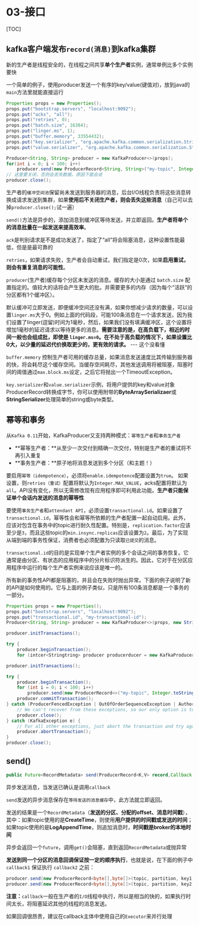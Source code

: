 # 03-接口

[TOC]

## kafka客户端发布`record(消息)`到kafka集群

新的生产者是线程安全的，在线程之间共享**单个生产者**实例，通常单例比多个实例要快

一个简单的例子，使用producer发送一个有序的key/value(键值对)，放到java的`main`方法里就能直接运行

```java
Properties props = new Properties();
props.put("bootstrap.servers", "localhost:9092");
props.put("acks", "all");
props.put("retries", 0);
props.put("batch.size", 16384);
props.put("linger.ms", 1);
props.put("buffer.memory", 33554432);
props.put("key.serializer", "org.apache.kafka.common.serialization.StringSerializer");
props.put("value.serializer", "org.apache.kafka.common.serialization.StringSerializer");

Producer<String, String> producer = new KafkaProducer<>(props);
for(int i = 0; i < 100; i++)
    producer.send(new ProducerRecord<String, String>("my-topic", Integer.toString(i), Integer.toString(i)));
// 这里要关闭，否则会丢失数据，原因下面会说
producer.close();
```

生产者的`缓冲空间池`保留尚未发送到服务器的消息，后台I/O线程负责将这些消息转换成请求发送到集群，如果**使用后不关闭生产者，则会丢失这些消息**（自己可以去掉`producer.close();`试一遍）

`send()`方法是异步的，添加消息到缓冲区等待发送，并立即返回。**生产者将单个的消息批量在一起发送来提高效率**。

`ack`是判别请求是不是成功发送了，指定了“all”将会阻塞消息，这种设置性能最低，但是是最可靠的

`retries`，如果请求失败，生产者会自动重试，我们指定是0次，如果**启用重试，则会有重复消息的可能性**。

`producer`(生产者)缓存每个分区未发送的消息。缓存的大小是通过 `batch.size` 配置指定的。值较大的话将会产生更大的批。并需要更多的内存（因为每个“活跃”的分区都有1个缓冲区）。

默认缓冲可立即发送，即便缓冲空间还没有满，如果你想减少请求的数量，可以设置`linger.ms`大于0。例如上面的代码段，可能100条消息在一个请求发送，因为我们设置了linger(逗留)时间为1毫秒，然后，如果我们没有填满缓冲区，这个设置将增加1毫秒的延迟请求以等待更多的消息。**需要注意的是，在高负载下，相近的时间一般也会组成批，即使是 `linger.ms=0`。在不处于高负载的情况下，如果设置比0大，以少量的延迟代价换取更少的，更有效的请求。** --- 这个没看懂

`buffer.memory` 控制生产者可用的缓存总量，如果消息发送速度比其传输到服务器的快，将会耗尽这个缓存空间。当缓存空间耗尽，其他发送调用将被阻塞，阻塞时间的阈值通过`max.block.ms`设定，之后它将抛出一个TimeoutException。

`key.serializer`和`value.serializer`示例，将用户提供的key和value对象ProducerRecord转换成字节，你可以使用附带的**ByteArraySerializaer**或**StringSerializer**处理简单的string或byte类型。

## 幂等和事务

从`Kafka 0.11`开始，KafkaProducer又支持两种模式：`幂等生产者`和`事务生产者`

- **幂等生产者：**从至少一次交付到精确一次交付，特别是生产者的重试将不再引入重复
- **事务生产者：**原子地将消息发送到多个分区（和主题！）

要启用`幂等（idempotence）`，必须将`enable.idempotence`配置设置为`true`。 如果设置，则`retries（重试）`配置将默认为`Integer.MAX_VALUE`，acks配置将默认为`all`。API没有变化，所以无需修改现有应用程序即可利用此功能。**生产者只能保证单个会话内发送的消息的幂等性**

要使用`事务生产者`和`attendant API`，必须设置`transactional.id`。如果设置了`transactional.id`，幂等性会和幂等所依赖的生产者配置一起自动启用。此外，应该对包含在事务中的topic进行耐久性配置。特别是，`replication.factor`应该至少是`3`，而且这些topic的`min.insync.replicas`应该设置为`2`。最后，为了实现从端到端的事务性保证，消费者也必须配置为只读取`已提交`的消息。

`transactional.id`的目的是实现单个生产者实例的多个会话之间的事务恢复。它通常是由分区、有状态的应用程序中的分片标识符派生的。因此，它对于在分区应用程序中运行的每个生产者实例来说应该是唯一的。

所有新的事务性API都是阻塞的，并且会在失败时抛出异常。下面的例子说明了新的API是如何使用的。它与上面的例子类似，只是所有100条消息都是一个事务的一部分。

```java
Properties props = new Properties();
props.put("bootstrap.servers", "localhost:9092");
props.put("transactional.id", "my-transactional-id");
Producer<String, String> producer = new KafkaProducer<>(props, new StringSerializer(), new StringSerializer());

producer.initTransactions();

try {
    producer.beginTransaction();
    for (intcer<Stringtring> producer producerducer = new KafkaProducer<>(props, new StringSerializer(), new StringSerializer());

producer.initTransactions();

try {
    producer.beginTransaction();
    for (int i = 0; i < 100; i++)
        producer.send(new ProducerRecord<>("my-topic", Integer.toString(i), Integer.toString(i)));
    producer.commitTransaction();
} catch (ProducerFencedException | OutOfOrderSequenceException | AuthorizationException e) {
    // We can't recover from these exceptions, so our only option is to close the producer and exit.
    producer.close();
} catch (KafkaException e) {
    // For all other exceptions, just abort the transaction and try again.
    producer.abortTransaction();
}
producer.close();

```

## send()

```java
public Future<RecordMetadata> send(ProducerRecord<K,V> record,Callback callback)
```

异步发送消息，当发送已确认是调用`callback`

`send`发送的异步消息保存在`等待发送的消息缓存`中，此方法就立即返回。

发送的结果是一个`RecordMetadata`（**发送的分区、分配的offset、消息时间戳**），其中：如果topic使用的是**CreateTime**，则使用**用户提供的时间戳或发送的时间**；如果topic使用的是**LogAppendTime**，则追加消息时，**时间戳是broker的本地时间**

异步会返回一个`future`，调用`get()`会阻塞，直到返回`RecordMetadata`或抛异常

**发送到同一个分区的消息回调保证按一定的顺序执行**，也就是说，在下面的例子中 `callback1` 保证执行 `callback2` 之前：

```java
producer.send(new ProducerRecord<byte[],byte[]>(topic, partition, key1, value1), callback1);
producer.send(new ProducerRecord<byte[],byte[]>(topic, partition, key2, value2), callback2);
```

**注意：**`callback`一般在生产者的`I/O`线程中执行，所以是相当的快的，如果执行时间太长，将阻塞延迟其他的线程的消息发送。

如果回调很昂贵，建议在callback主体中使用自己的`Executor`来并行处理